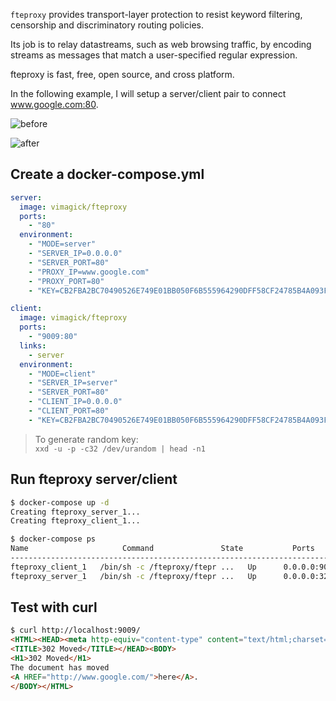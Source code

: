 `fteproxy` provides transport-layer protection to resist keyword filtering,
censorship and discriminatory routing policies.

Its job is to relay datastreams, such as web browsing traffic,
by encoding streams as messages that match a user-specified regular expression.

fteproxy is fast, free, open source, and cross platform. 

In the following example, I will setup a server/client pair to connect www.google.com:80.

![before](https://fteproxy.org/images/withoutfte.png)

![after](https://fteproxy.org/images/withfte.png)

## Create a docker-compose.yml

```yaml
server:
  image: vimagick/fteproxy
  ports:
    - "80"
  environment:
    - "MODE=server"
    - "SERVER_IP=0.0.0.0"
    - "SERVER_PORT=80"
    - "PROXY_IP=www.google.com"
    - "PROXY_PORT=80"
    - "KEY=CB2FBA2BC70490526E749E01BB050F6B555964290DFF58CF24785B4A093F7B18"

client:
  image: vimagick/fteproxy
  ports:
    - "9009:80"
  links:
    - server
  environment:
    - "MODE=client"
    - "SERVER_IP=server"
    - "SERVER_PORT=80"
    - "CLIENT_IP=0.0.0.0"
    - "CLIENT_PORT=80"
    - "KEY=CB2FBA2BC70490526E749E01BB050F6B555964290DFF58CF24785B4A093F7B18"
```

> To generate random key:  
> `xxd -u -p -c32 /dev/urandom | head -n1`

## Run fteproxy server/client

```bash
$ docker-compose up -d
Creating fteproxy_server_1...
Creating fteproxy_client_1...

$ docker-compose ps
Name                     Command               State           Ports
----------------------------------------------------------------------------------
fteproxy_client_1   /bin/sh -c /fteproxy/ftepr ...   Up      0.0.0.0:9009->80/tcp
fteproxy_server_1   /bin/sh -c /fteproxy/ftepr ...   Up      0.0.0.0:32768->80/tcp
```

## Test with curl

```html
$ curl http://localhost:9009/
<HTML><HEAD><meta http-equiv="content-type" content="text/html;charset=utf-8">
<TITLE>302 Moved</TITLE></HEAD><BODY>
<H1>302 Moved</H1>
The document has moved
<A HREF="http://www.google.com/">here</A>.
</BODY></HTML>
```
